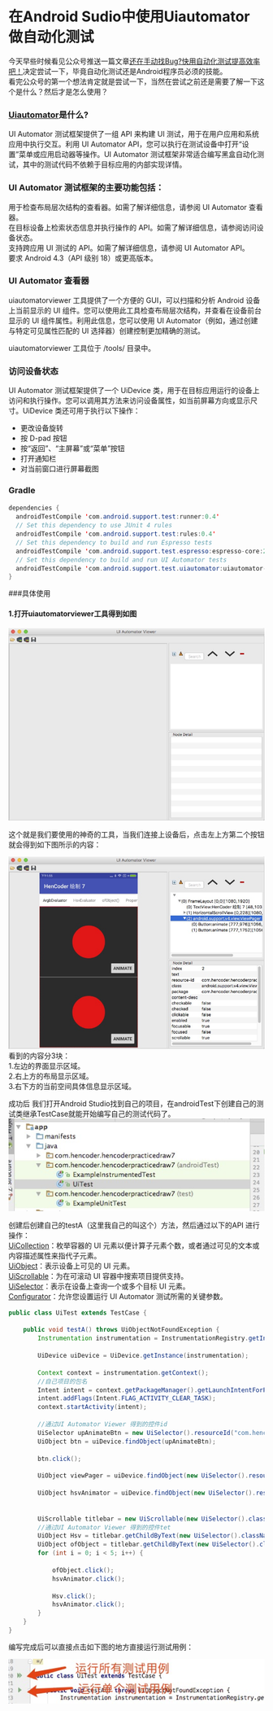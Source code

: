 # 在Android Sudio中使用Uiautomator 做自动化测试

今天早些时候看见公众号推送一篇文章[还在手动找Bug?快用自动化测试提高效率吧！](https://mp.weixin.qq.com/s?__biz=MzIwMzYwMTk1NA==&mid=2247487150&idx=1&sn=2f25036ea03e4599d60aa9fc57e1a55e&chksm=96cdafe3a1ba26f5c25e0f309df042f5010a52384f12354b16b56a75e48bd4dbff51ec7c619d&mpshare=1&scene=23&srcid=0926ocggfEd8f4un8Pv4y2sl#rd)决定尝试一下，毕竟自动化测试还是Android程序员必须的技能。    
看完公众号的第一个想法肯定就是尝试一下，当然在尝试之前还是需要了解一下这个是什么？然后才是怎么使用？   
### [Uiautomator](https://developer.android.com/topic/libraries/testing-support-library/index.html)是什么?   
UI Automator 测试框架提供了一组 API 来构建 UI 测试，用于在用户应用和系统应用中执行交互。利用 UI Automator API，您可以执行在测试设备中打开“设置”菜单或应用启动器等操作。UI Automator 测试框架非常适合编写黑盒自动化测试，其中的测试代码不依赖于目标应用的内部实现详情。   
### UI Automator 测试框架的主要功能包括：   
用于检查布局层次结构的查看器。如需了解详细信息，请参阅 UI Automator 查看器。    
在目标设备上检索状态信息并执行操作的 API。如需了解详细信息，请参阅访问设备状态。    
支持跨应用 UI 测试的 API。如需了解详细信息，请参阅 UI Automator API。    
要求 Android 4.3（API 级别 18）或更高版本。  
  
### UI Automator 查看器   
uiautomatorviewer 工具提供了一个方便的 GUI，可以扫描和分析 Android 设备上当前显示的 UI 组件。您可以使用此工具检查布局层次结构，并查看在设备前台显示的 UI 组件属性。利用此信息，您可以使用 UI Automator（例如，通过创建与特定可见属性匹配的 UI 选择器）创建控制更加精确的测试。   

uiautomatorviewer 工具位于 <android-sdk>/tools/ 目录中。

### 访问设备状态   
UI Automator 测试框架提供了一个 UiDevice 类，用于在目标应用运行的设备上访问和执行操作。您可以调用其方法来访问设备属性，如当前屏幕方向或显示尺寸。UiDevice 类还可用于执行以下操作：   

* 更改设备旋转   
* 按 D-pad 按钮   
* 按“返回”、“主屏幕”或“菜单”按钮   
* 打开通知栏   
* 对当前窗口进行屏幕截图   


### Gradle 
```java      
dependencies {
  androidTestCompile 'com.android.support.test:runner:0.4'   
  // Set this dependency to use JUnit 4 rules
  androidTestCompile 'com.android.support.test:rules:0.4'
  // Set this dependency to build and run Espresso tests
  androidTestCompile 'com.android.support.test.espresso:espresso-core:2.2.1'
  // Set this dependency to build and run UI Automator tests
  androidTestCompile 'com.android.support.test.uiautomator:uiautomator-v18:2.1.2'
}
```

###具体使用
#### 1.打开uiautomatorviewer工具得到如图

![图1](http://raw.githubusercontent.com/YeeLL/Android-Note/master/image/uiautoview1.png)   

这个就是我们要使用的神奇的工具，当我们连接上设备后，点击左上方第二个按钮就会得到如下图所示的内容：

![图2](http://raw.githubusercontent.com/YeeLL/Android-Note/master/image/uiaotuview2.png)
看到的内容分3块：   
1.左边的界面显示区域。   
2.右上方的布局显示区域。   
3.右下方的当前空间具体信息显示区域。    

成功后 我们打开Android Studio找到自己的项目，在androidTest下创建自己的测试类继承TestCase就能开始编写自己的测试代码了。
![图3](http://raw.githubusercontent.com/YeeLL/Android-Note/master/image/autoview3.png)

创建后创建自己的testA（这里我自己的叫这个）方法，然后通过以下的API 进行操作：    
[UiCollection](https://developer.android.com/reference/android/support/test/uiautomator/UiCollection.html)：枚举容器的 UI 元素以便计算子元素个数，或者通过可见的文本或内容描述属性来指代子元素。   
[UiObject](https://developer.android.com/reference/android/support/test/uiautomator/UiObject.html)：表示设备上可见的 UI 元素。   
[UiScrollable](https://developer.android.com/reference/android/support/test/uiautomator/UiScrollable.html)：为在可滚动 UI 容器中搜索项目提供支持。   
[UiSelector](https://developer.android.com/reference/android/support/test/uiautomator/UiSelector.html)：表示在设备上查询一个或多个目标 UI 元素。   
[Configurator](https://developer.android.com/reference/android/support/test/uiautomator/Configurator.html)：允许您设置运行 UI Automator 测试所需的关键参数。   

```java
public class UiTest extends TestCase {

    public void testA() throws UiObjectNotFoundException {
        Instrumentation instrumentation = InstrumentationRegistry.getInstrumentation();

        UiDevice uiDevice = UiDevice.getInstance(instrumentation);

        Context context = instrumentation.getContext();
        //自己项目的包名
        Intent intent = context.getPackageManager().getLaunchIntentForPackage("com.hencoder.hencoderpracticedraw7");
        intent.addFlags(Intent.FLAG_ACTIVITY_CLEAR_TASK);
        context.startActivity(intent);

        //通过UI Automator Viewer 得到的控件id
        UiSelector upAnimateBtn = new UiSelector().resourceId("com.hencoder.hencoderpracticedraw7:id/animateBt");
        UiObject btn = uiDevice.findObject(upAnimateBtn);

        btn.click();

        UiObject viewPager = uiDevice.findObject(new UiSelector().resourceId("com.hencoder.hencoderpracticedraw7:id/pager"));

        UiObject hsvAnimator = uiDevice.findObject(new UiSelector().resourceId("com.hencoder.hencoderpracticedraw7:id/animateBt"));


        UiScrollable titlebar = new UiScrollable(new UiSelector().className("android.widget.HorizontalScrollView"));
        //通过UI Automator Viewer 得到的控件tet
        UiObject Hsv = titlebar.getChildByText(new UiSelector().className("android.widget.TextView"), "HsvEvaluator");
        UiObject ofObject = titlebar.getChildByText(new UiSelector().className("android.widget.TextView"), "ofObject()");
        for (int i = 0; i < 5; i++) {

            ofObject.click();
            hsvAnimator.click();

            Hsv.click();
            hsvAnimator.click();
        }
    }
}
```


编写完成后可以直接点击如下图的地方直接运行测试用例：

![图4](http://raw.githubusercontent.com/YeeLL/Android-Note/master/image/autoview4.png)

